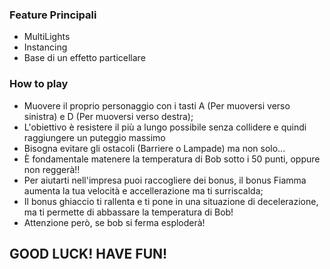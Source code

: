 ### Feature Principali
- MultiLights
- Instancing
- Base di un effetto particellare

### How to play
- Muovere il proprio personaggio con i tasti A (Per muoversi verso sinistra) e D (Per muoversi verso destra);
- L'obiettivo è resistere il più a lungo possibile senza collidere e quindi raggiungere un puteggio massimo
- Bisogna evitare gli ostacoli (Barriere o Lampade) ma non solo...
- È fondamentale matenere la temperatura di Bob sotto i 50 punti, oppure non reggerà!!
- Per aiutarti nell'impresa puoi raccogliere dei bonus, il bonus Fiamma aumenta la tua velocità e accellerazione ma ti surriscalda;
- Il bonus ghiaccio ti rallenta e ti pone in una situazione di decelerazione, ma ti permette di abbassare la temperatura di Bob!
- Attenzione però, se bob si ferma esploderà!

## GOOD LUCK! HAVE FUN!